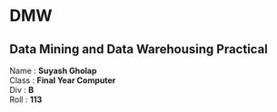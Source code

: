 # DMW
<h2>Data Mining and Data Warehousing Practical</h2>

Name  : <b>Suyash Gholap</b><br>
Class : <b>Final Year Computer</b><br>
Div   : <b>B</b><br>
Roll  : <b>113</b><br>
